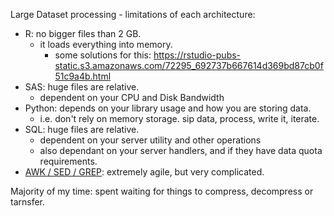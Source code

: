 Large Dataset processing - limitations of each architecture:
- R: no bigger files than 2 GB.
  - it loads everything into memory.
    - some solutions for this: https://rstudio-pubs-static.s3.amazonaws.com/72295_692737b667614d369bd87cb0f51c9a4b.html
- SAS: huge files are relative.
  - dependent on your CPU and Disk Bandwidth
- Python: depends on your library usage and how you are storing data.
  - i.e. don't rely on memory storage. sip data, process, write it, iterate.
- SQL: huge files are relative.
  - dependent on your server utility and other operations
  - also dependant on your server handlers, and if they have data quota requirements.
- [AWK / SED / GREP](https://adamdrake.com/command-line-tools-can-be-235x-faster-than-your-hadoop-cluster.html): extremely agile, but very complicated.

Majority of my time: spent waiting for things to compress, decompress or tarnsfer.

